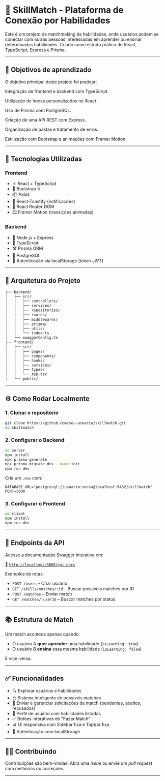 # 🎯 SkillMatch - Plataforma de Conexão por Habilidades

Este é um projeto de matchmaking de habilidades, onde usuários podem se conectar com outras pessoas interessadas em aprender ou ensinar determinadas habilidades. Criado como estudo prático de React, TypeScript, Express e Prisma.

---

## 🎯 Objetivos de aprendizado

O objetivo principal deste projeto foi praticar:

Integração de frontend e backend com TypeScript.

Utilização de hooks personalizados no React.

Uso de Prisma com PostgreSQL.

Criação de uma API REST com Express.

Organização de pastas e tratamento de erros.

Estilização com Bootstrap e animações com Framer Motion.

---

## 🚀 Tecnologias Utilizadas

### Frontend
- ⚛️ React + TypeScript
- 💅 Bootstrap 5
- 📦 Axios
- 🍞 React-Toastify (notificações)
- 🔄 React Router DOM
- 🎞 Framer Motion (transições animadas)

### Backend
- 🧩 Node.js + Express
- 🧬 TypeScript
- 🛠 Prisma ORM
- 🐘 PostgreSQL
- 🔐 Autenticação via localStorage (token JWT)

---

## 📐 Arquitetura do Projeto

```bash
├── backend/
│   ├── src/
│   │   ├── controllers/
│   │   ├── services/
│   │   ├── repositories/
│   │   ├── routes/
│   │   ├── middlewares/
│   │   ├── prisma/
│   │   ├── utils/
│   │   └── index.ts
│   └── swaggerConfig.ts
├── frontend/
│   ├── src/
│   │   ├── pages/
│   │   ├── components/
│   │   ├── hooks/
│   │   ├── services/
│   │   ├── types/
│   │   └── App.tsx
│   └── public/
```

---

## ⚙️ Como Rodar Localmente

### 1. Clonar o repositório

```bash
git clone https://github.com/seu-usuario/skillmatch.git
cd skillmatch
```

### 2. Configurar o Backend

```bash
cd server
npm install
npx prisma generate
npx prisma migrate dev --name init
npm run dev
```

Crie um `.env` com:

```env
DATABASE_URL="postgresql://usuario:senha@localhost:5432/skillmatch"
PORT=3000
```

### 3. Configurar o Frontend

```bash
cd client
npm install
npm run dev
```

---

## 🧪 Endpoints da API

Acesse a documentação Swagger interativa em:

📄 [`http://localhost:3000/api-docs`](http://localhost:3000/api-docs)

Exemplos de rotas:

- `POST /users` – Criar usuário
- `GET /skills/matches/:id` – Buscar possíveis matches por ID
- `POST /matches` – Enviar match
- `GET /matches/:userId` – Buscar matches por status

---

## 📚 Estrutura de Match

Um match acontece apenas quando:
- O usuário A **quer aprender** uma habilidade (`isLearning: true`)
- O usuário B **ensina** essa mesma habilidade (`isLearning: false`)

E vice-versa.

---

## ✅ Funcionalidades

- 🔍 Explorar usuários e habilidades
- ⚖️ Sistema inteligente de possíveis matches
- 💌 Enviar e gerenciar solicitações de match (pendentes, aceitos, recusados)
- 📁 Perfil de usuário com habilidades listadas
- ✅ Botões interativos de "Fazer Match"
- 📊 UI responsiva com Sidebar fixa e Topbar fixa
- 🔐 Autenticação com localStorage

---

## 🧑‍💻 Contribuindo

Contribuições são bem-vindas! Abra uma _issue_ ou envie um _pull request_ com melhorias ou correções.

---
